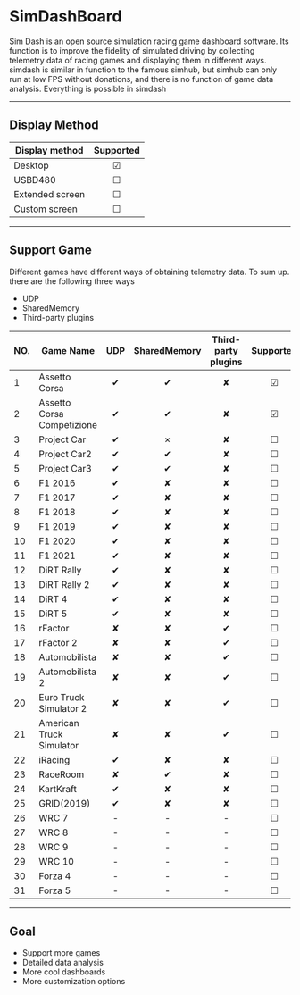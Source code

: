 # SimDashBoard
Sim Dash is an open source simulation racing game dashboard software. Its function is to improve the fidelity of simulated driving by collecting telemetry data of racing games and displaying them in different ways. simdash is similar in function to the famous simhub, but simhub can only run at low FPS without donations, and there is no function of game data analysis. Everything is possible in simdash

---
## Display Method
|Display method|Supported|
|---|:---:|
|Desktop|☑|
|USBD480 |☐|
|Extended screen|☐|
|Custom screen|☐|
---
## Support Game
Different games have different ways of obtaining telemetry data. To sum up. there are the following three ways
* UDP
* SharedMemory
* Third-party plugins

|NO.|Game Name|UDP|SharedMemory|Third-party plugins|Supported|
|---|---|:---:|:---:|:---:|:---:|
| 1|Assetto Corsa|✔|✔|✘|☑|
| 2|Assetto Corsa Competizione|✔|✔|✘|☑|
| 3|Project Car|✔|✗|✘|☐|
| 4|Project Car2|✔|✔|✘|☐|
| 5|Project Car3|✔|✔|✘|☐|
| 6|F1 2016|✔|✘|✘|☐|
| 7|F1 2017|✔|✘|✘|☐|
| 8|F1 2018|✔|✘|✘|☐|
| 9|F1 2019|✔|✘|✘|☐|
|10|F1 2020|✔|✘|✘|☐|
|11|F1 2021|✔|✘|✘|☐|
|12|DiRT Rally|✔|✘|✘|☐|
|13|DiRT Rally 2|✔|✘|✘|☐|
|14|DiRT 4|✔|✘|✘|☐|
|15|DiRT 5|✔|✘|✘|☐|
|16|rFactor|✘|✘|✔|☐|
|17|rFactor 2|✘|✘|✔|☐|
|18|Automobilista|✘|✘|✔|☐|
|19|Automobilista 2|✘|✘|✔|☐|
|20|Euro Truck Simulator 2|✘|✘|✔|☐|
|21|American Truck Simulator|✘|✘|✔|☐|
|22|iRacing|✔|✘|✘|☐|
|23|RaceRoom|✘|✔|✘|☐|
|24|KartKraft|✔|✘|✘|☐|
|25|GRID(2019)|✔|✘|✘|☐|
|26|WRC 7|-|-|-|☐|
|27|WRC 8|-|-|-|☐|
|28|WRC 9|-|-|-|☐|
|29|WRC 10|-|-|-|☐|
|30|Forza 4|-|-|-|☐|
|31|Forza 5|-|-|-|☐|

---
## Goal
* Support more games
* Detailed data analysis 
* More cool dashboards
* More customization options
